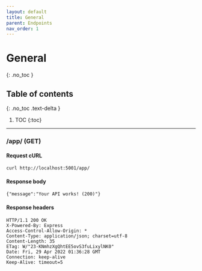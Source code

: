 ```yaml
---
layout: default
title: General
parent: Endpoints
nav_order: 1
---
```


# General
{: .no_toc }

## Table of contents
{: .no_toc .text-delta }

1. TOC
{:toc}

---

### /app/ (GET)

#### Request cURL

```
curl http://localhost:5001/app/
```

#### Response body

```
{"message":"Your API works! (200)"}
```

#### Response headers

```
HTTP/1.1 200 OK
X-Powered-By: Express
Access-Control-Allow-Origin: *
Content-Type: application/json; charset=utf-8
Content-Length: 35
ETag: W/"23-KNmhzXgQhtEE5ovS3fuLixylNK0"
Date: Fri, 29 Apr 2022 01:36:28 GMT
Connection: keep-alive
Keep-Alive: timeout=5
```